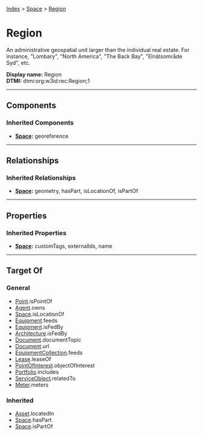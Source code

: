 [Index](../index.md) > [Space](Space.md) > [Region](#)
# Region

An administrative geospatial unit larger than the individual real estate. For instance, "Lombary", "North America", "The Back Bay", "Elnätsområde Syd", etc.


**Display name:** Region<br />
**DTMI:** dtmi:org:w3id:rec:Region;1

---

## Components

### Inherited Components
* **[Space](Space.md):** georeference

---

## Relationships

### Inherited Relationships
* **[Space](Space.md):** geometry, hasPart, isLocationOf, isPartOf

---

## Properties

### Inherited Properties
* **[Space](Space.md):** customTags, externalIds, name

---

## Target Of
### General
* [Point](../Point/Point.md).isPointOf
* [Agent](../Agent/Agent.md).owns
* [Space](Space.md).isLocationOf
* [Equipment](../Asset/Equipment/Equipment.md).feeds
* [Equipment](../Asset/Equipment/Equipment.md).isFedBy
* [Architecture](Architecture/Architecture.md).isFedBy
* [Document](../Information/Document/Document.md).documentTopic
* [Document](../Information/Document/Document.md).url
* [EquipmentCollection](../Collection/Equipment-.md).feeds
* [Lease](../Event/Lease.md).leaseOf
* [PointOfInterest](../Information/PointOfInterest.md).objectOfInterest
* [Portfolio](../Collection/Portfolio.md).includes
* [ServiceObject](../Information/ServiceObject/ServiceObject.md).relatedTo
* [Meter](../Asset/Equipment/Meter/Meter.md).meters
### Inherited
* [Asset](../Asset/Asset.md).locatedIn
* [Space](Space.md).hasPart
* [Space](Space.md).isPartOf
